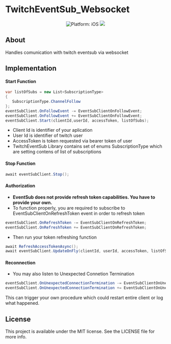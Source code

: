 # TwitchEventSub_Websocket
<p align="center">
  <img src="https://img.shields.io/badge/Platform-.NET-lightgrey.svg" style="max-height: 300px;" alt="Platform: iOS">
  <a href="https://www.microsoft.com/net"><img src="https://img.shields.io/badge/.NET%20Framework-6.0.0-orange.svg" style="max-height: 300px;"></a>
</p>

## About
Handles comunication with twitch eventsub via websocket

## Implementation

#### Start Function
```csharp
var listOfSubs = new List<SubscriptionType>
{
   SubscriptionType.ChannelFollow
};
eventSubClient.OnFollowEvent -= EventSubClientOnFollowEvent;
eventSubClient.OnFollowEvent += EventSubClientOnFollowEvent;
eventSubClient.Start(clientId,userId, accessToken, listOfSubs);
```

* Client Id is identifier of your aplication
* User Id is identifier of twitch user
* AccessToken is token requested via bearer token of user
* TwitchEventSub Library contains set of enums SubscriptionType which are setting contens of list of subscriptions
#### Stop Function
```csharp
await eventSubClient.Stop();
```
#### Authorization
* **EventSub does not provide refresh token capabilities. You have to provide your own.**
* To function properly, you are required to subscribe to EventSubClientOnRefreshToken event in order to refresh token
```csharp
eventSubClient.OnRefreshToken -= EventSubClientOnRefreshToken;
eventSubClient.OnRefreshToken += EventSubClientOnRefreshToken;
```
* Then run your token refreshing function
```csharp
await RefreshAccessTokenAsync();
await eventSubClient.UpdateOnFly(clientId, userId, accessToken, listOfSubs);
```
#### Reconnection
* You may also listen to Unexpected Connetion Termination
```csharp
eventSubClient.OnUnexpectedConnectionTermination -= EventSubClientOnUnexpectedConnectionTermination;
eventSubClient.OnUnexpectedConnectionTermination += EventSubClientOnUnexpectedConnectionTermination;
```
This can trigger your own procedure which could restart entire client or log what happened.

## License
This project is available under the MIT license. See the LICENSE file for more info.
